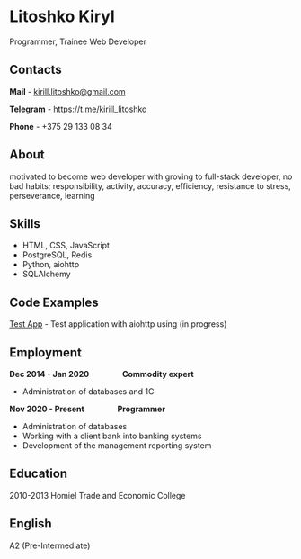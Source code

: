 Litoshko Kiryl
========================
Programmer, Trainee Web Developer


Contacts
-------------------------
**Mail** - kirill.litoshko@gmail.com

**Telegram** - https://t.me/kirill_litoshko

**Phone** - +375 29 133 08 34


About
-------------------------
motivated to become web developer with groving to full-stack developer, no bad habits; responsibility, activity, accuracy, efficiency, resistance to stress, perseverance, learning


Skills
-------------------------
* HTML, CSS, JavaScript
* PostgreSQL, Redis
* Python, aiohttp
* SQLAlchemy


Code Examples
-------------------------
[Test App](https://github.com/KirillLitoshko/catalog-aio) - Test application with aiohttp using (in progress)


Employment
-------------------------
**Dec 2014 - Jan 2020**&nbsp;&nbsp;&nbsp;&nbsp;&nbsp;&nbsp;&nbsp;&nbsp;&nbsp;&nbsp;&nbsp;&nbsp;&nbsp;&nbsp;&nbsp;**Commodity expert**

* Administration of databases and 1C


**Nov 2020 - Present**&nbsp;&nbsp;&nbsp;&nbsp;&nbsp;&nbsp;&nbsp;&nbsp;&nbsp;&nbsp;&nbsp;&nbsp;&nbsp;&nbsp;&nbsp;**Programmer**

* Administration of databases
* Working with a client bank into banking systems
* Development of the management reporting system


Education
-------------------------
2010-2013 Homiel Trade and Economic College


English
-------------------------
A2 (Pre-Intermediate)